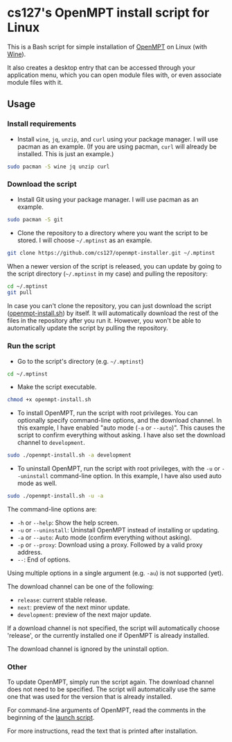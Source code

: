 # cs127's OpenMPT install script for Linux

This is a Bash script for simple installation of [OpenMPT](https://openmpt.org) on Linux (with [Wine](https://winehq.org)).

It also creates a desktop entry that can be accessed through your application menu, which you can open module files with, or even associate module files with it.

## Usage

### Install requirements
* Install `wine`, `jq`, `unzip`, and `curl` using your package manager. I will use pacman as an example.
  (If you are using pacman, `curl` will already be installed. This is just an example.)
```bash
sudo pacman -S wine jq unzip curl
```

### Download the script

* Install Git using your package manager. I will use pacman as an example.
```bash
sudo pacman -S git
```
* Clone the repository to a directory where you want the script to be stored. I will choose `~/.mptinst` as an example.
```bash
git clone https://github.com/cs127/openmpt-installer.git ~/.mptinst
```

When a newer version of the script is released, you can update by going to the script directory (`~/.mptinst` in my case) and pulling the repository:
```bash
cd ~/.mptinst
git pull
```

In case you can't clone the repository, you can just download the script
([openmpt-install.sh](https://raw.githubusercontent.com/cs127/openmpt-installer/master/openmpt-install.sh))
by itself. It will automatically download the rest of the files in the repository after you run it.
However, you won't be able to automatically update the script by pulling the repository.

### Run the script

* Go to the script's directory (e.g. `~/.mptinst`)
```bash
cd ~/.mptinst
```
* Make the script executable.
```bash
chmod +x openmpt-install.sh
```
* To install OpenMPT, run the script with root privileges. You can optionally specify command-line options, and the download channel.
  In this example, I have enabled "auto mode (`-a` or `--auto`)". This causes the script to confirm everything without asking.
  I have also set the download channel to `development`.
```bash
sudo ./openmpt-install.sh -a development
```
* To uninstall OpenMPT, run the script with root privileges, with the `-u` or `--uninstall` command-line option.
  In this example, I have also used auto mode as well.
```bash
sudo ./openmpt-install.sh -u -a
```

The command-line options are:
* `-h` or `--help`:      Show the help screen.
* `-u` or `--uninstall`: Uninstall OpenMPT instead of installing or updating.
* `-a` or `--auto`:      Auto mode (confirm everything without asking).
* `-p` or `--proxy`:     Download using a proxy. Followed by a valid proxy address.
* `--`:                  End of options.

Using multiple options in a single argument (e.g. `-au`) is not supported (yet).

The download channel can be one of the following:
* `release`:     current stable release.
* `next`:        preview of the next minor update.
* `development`: preview of the next major update.

If a download channel is not specified, the script will automatically choose 'release',
or the currently installed one if OpenMPT is already installed.

The download channel is ignored by the uninstall option.

### Other

To update OpenMPT, simply run the script again.
The download channel does not need to be specified.
The script will automatically use the same one that was used for the version that is already installed.

For command-line arguments of OpenMPT, read the comments in the beginning of the
[launch script](https://github.com/cs127/openmpt-installer/blob/master/resources/openmpt).

For more instructions, read the text that is printed after installation.
